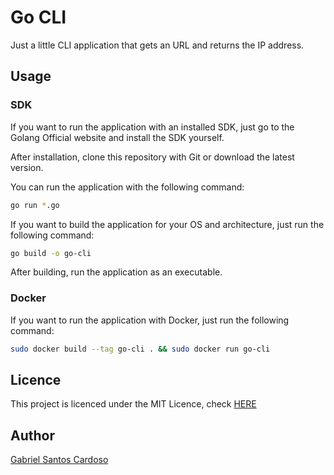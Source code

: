 # Go CLI

Just a little CLI application that gets an URL and returns the IP address.

## Usage

### SDK

If you want to run the application with an installed SDK, just go to the Golang Official website and install the SDK yourself.

After installation, clone this repository with Git or download the latest version.

You can run the application with the following command:

```bash
go run *.go
```

If you want to build the application for your OS and architecture, just run the following command:

```bash
go build -o go-cli
```

After building, run the application as an executable.

### Docker

If you want to run the application with Docker, just run the following command:

```bash
sudo docker build --tag go-cli . && sudo docker run go-cli
```

## Licence

This project is licenced under the MIT Licence, check [HERE](LICENSE)

## Author

[Gabriel Santos Cardoso](https://linkedin.com/in/eng-gabrielscardoso)
